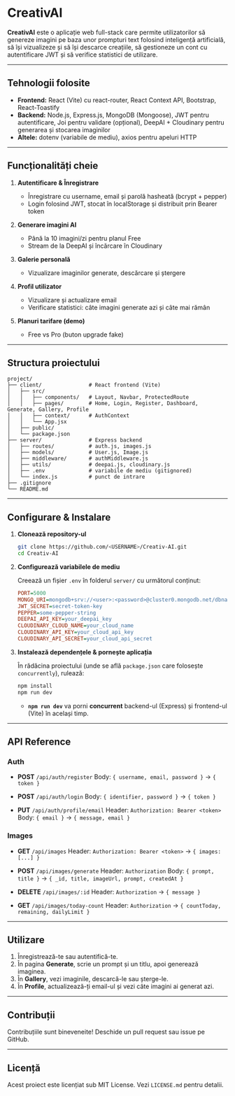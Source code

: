 # CreativAI

**CreativAI** este o aplicație web full-stack care permite utilizatorilor să genereze imagini pe baza unor prompturi text folosind inteligență artificială, să își vizualizeze și să își descarce creațiile, să gestioneze un cont cu autentificare JWT și să verifice statistici de utilizare.

---

## Tehnologii folosite

* **Frontend:** React (Vite) cu react-router, React Context API, Bootstrap, React-Toastify
* **Backend:** Node.js, Express.js, MongoDB (Mongoose), JWT pentru autentificare, Joi pentru validare (opțional), DeepAI + Cloudinary pentru generarea și stocarea imaginilor
* **Altele:** dotenv (variabile de mediu), axios pentru apeluri HTTP

---

## Funcționalități cheie

1. **Autentificare & Înregistrare**

   * Înregistrare cu username, email și parolă hasheată (bcrypt + pepper)
   * Login folosind JWT, stocat în localStorage și distribuit prin Bearer token
2. **Generare imagini AI**

   * Până la 10 imagini/zi pentru planul Free
   * Stream de la DeepAI și încărcare în Cloudinary
3. **Galerie personală**

   * Vizualizare imaginilor generate, descărcare și ștergere
4. **Profil utilizator**

   * Vizualizare și actualizare email
   * Verificare statistici: câte imagini generate azi și câte mai rămân
5. **Planuri tarifare (demo)**

   * Free vs Pro (buton upgrade fake)

---

## Structura proiectului

```
project/
├── client/               # React frontend (Vite)
│   ├── src/
│   │   ├── components/   # Layout, Navbar, ProtectedRoute
│   │   ├── pages/        # Home, Login, Register, Dashboard, Generate, Gallery, Profile
│   │   ├── context/      # AuthContext
│   │   └── App.jsx
│   ├── public/
│   └── package.json
├── server/               # Express backend
│   ├── routes/           # auth.js, images.js
│   ├── models/           # User.js, Image.js
│   ├── middleware/       # authMiddleware.js
│   ├── utils/            # deepai.js, cloudinary.js
│   ├── .env              # variabile de mediu (gitignored)
│   └── index.js          # punct de intrare
├── .gitignore
└── README.md
```

---

## Configurare & Instalare

1. **Clonează repository-ul**

   ```bash
   git clone https://github.com/<USERNAME>/Creativ-AI.git
   cd Creativ-AI
   ```

2. **Configurează variabilele de mediu**

   Creează un fișier `.env` în folderul `server/` cu următorul conținut:

   ```ini
   PORT=5000
   MONGO_URI=mongodb+srv://<user>:<password>@cluster0.mongodb.net/dbname?retryWrites=true&w=majority
   JWT_SECRET=secret-token-key
   PEPPER=some-pepper-string
   DEEPAI_API_KEY=your_deepai_key
   CLOUDINARY_CLOUD_NAME=your_cloud_name
   CLOUDINARY_API_KEY=your_cloud_api_key
   CLOUDINARY_API_SECRET=your_cloud_api_secret
   ```

3. **Instalează dependențele & pornește aplicația**

   În rădăcina proiectului (unde se află `package.json` care folosește `concurrently`), rulează:

   ```bash
   npm install
   npm run dev
   ```

   * **`npm run dev`** va porni **concurrent** backend-ul (Express) și frontend-ul (Vite) în același timp.

---

## API Reference

### Auth

* **POST** `/api/auth/register`
  Body: `{ username, email, password }` → `{ token }`

* **POST** `/api/auth/login`
  Body: `{ identifier, password }` → `{ token }`

* **PUT** `/api/auth/profile/email`
  Header: `Authorization: Bearer <token>`
  Body: `{ email }` → `{ message, email }`

### Images

* **GET** `/api/images`
  Header: `Authorization: Bearer <token>`
  → `{ images: [...] }`

* **POST** `/api/images/generate`
  Header: `Authorization`
  Body: `{ prompt, title }` → `{ _id, title, imageUrl, prompt, createdAt }`

* **DELETE** `/api/images/:id`
  Header: `Authorization`
  → `{ message }`

* **GET** `/api/images/today-count`
  Header: `Authorization`
  → `{ countToday, remaining, dailyLimit }`

---

## Utilizare

1. Înregistrează-te sau autentifică-te.
2. În pagina **Generate**, scrie un prompt și un titlu, apoi generează imaginea.
3. În **Gallery**, vezi imaginile, descarcă-le sau șterge-le.
4. În **Profile**, actualizează-ți email-ul și vezi câte imagini ai generat azi.

---

## Contribuții

Contribuțiile sunt bineveneite! Deschide un pull request sau issue pe GitHub.

---

## Licență

Acest proiect este licențiat sub MIT License. Vezi `LICENSE.md` pentru detalii.
